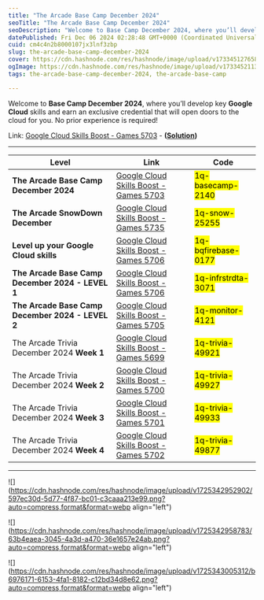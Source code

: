 ```yaml
---
title: "The Arcade Base Camp December 2024"
seoTitle: "The Arcade Base Camp December 2024"
seoDescription: "Welcome to Base Camp December 2024, where you’ll develop key Google Cloud skills and earn an exclusive credential that will open doors to the cloud for you."
datePublished: Fri Dec 06 2024 02:28:48 GMT+0000 (Coordinated Universal Time)
cuid: cm4c4n2b8000107jx3lnf3zbp
slug: the-arcade-base-camp-december-2024
cover: https://cdn.hashnode.com/res/hashnode/image/upload/v1733451276588/602e76cf-7afe-4633-8b8b-5286a7c8ac47.png
ogImage: https://cdn.hashnode.com/res/hashnode/image/upload/v1733452113900/1ca5a85b-a087-4177-b115-6a3fa269d59f.png
tags: the-arcade-base-camp-december-2024, the-arcade-base-camp

---
```


Welcome to **Base Camp December 2024**, where you’ll develop key **Google Cloud** skills and earn an exclusive credential that will open doors to the cloud for you. No prior experience is required!

Link: [Google Cloud Skills Boost - Games 5703](https://www.cloudskillsboost.google/games/5703/labs/36448) - **(**[**Solution**](https://eplus.dev/start-here-dont-skip-this-arcade-lab)**)**

---

| **Level** | **Link** | **Code** |
| --- | --- | --- |
| **The Arcade Base Camp December 2024** | [Google Cloud Skills Boost - Games 5703](https://www.cloudskillsboost.google/games/5703?utm_source=qwiklabs&utm_medium=lp&utm_campaign=basecamp-december-arcade24) | <mark>1q-basecamp-2140</mark> |
| **The Arcade SnowDown December** | [Google Cloud Skills Boost - Games 5735](https://www.cloudskillsboost.google/games/5735?utm_source=qwiklabs&utm_medium=lp&utm_campaign=snowdown-december-arcade24) | <mark>1q-snow-25255</mark> |
| **Level up your Google Cloud skills** | [Google Cloud Skills Boost - Games 5706](https://www.cloudskillsboost.google/games/5706?utm_source=qwiklabs&utm_medium=lp&utm_campaign=level3-december-arcade24) | <mark>1q-bqfirebase-0177</mark> |
| **The Arcade Base Camp December 2024 - LEVEL 1** | [Google Cloud Skills Boost - Games 5706](https://www.cloudskillsboost.google/games/5704?utm_source=qwiklabs&utm_medium=lp&utm_campaign=level1-december-arcade24) | <mark>1q-infrstrdta-3071</mark> |
| **The Arcade Base Camp December 2024 - LEVEL 2** | [Google Cloud Skills Boost - Games 5705](https://www.cloudskillsboost.google/games/5705?utm_source=qwiklabs&utm_medium=lp&utm_campaign=level2-december-arcade24) | <mark>1q-monitor-4121</mark> |
| The Arcade Trivia December 2024 **Week 1** | [Google Cloud Skills Boost - Games 5699](https://www.cloudskillsboost.google/games/5699) | <mark>1q-trivia-49921</mark> |
| The Arcade Trivia December 2024 **Week 2** | [Google Cloud Skills Boost - Games 5700](https://www.cloudskillsboost.google/games/5700) | <mark>1q-trivia-49927</mark> |
| The Arcade Trivia December 2024 **Week 3** | [Google Cloud Skills Boost - Games 5701](https://www.cloudskillsboost.google/games/5701?utm_source=qwiklabs&utm_medium=lp&utm_campaign=arcade24-december-trivia) | <mark>1q-trivia-49933</mark> |
| The Arcade Trivia December 2024 **Week 4** | [Google Cloud Skills Boost - Games 5702](https://www.cloudskillsboost.google/games/5702) | <mark>1q-trivia-49877</mark> |

---

![](https://cdn.hashnode.com/res/hashnode/image/upload/v1725342952902/597ec30d-5d77-4f87-bc01-c3caaa213e99.png?auto=compress,format&format=webp align="left")

![](https://cdn.hashnode.com/res/hashnode/image/upload/v1725342958783/63b4eaea-3045-4a3d-a470-36e1657e24ab.png?auto=compress,format&format=webp align="left")

![](https://cdn.hashnode.com/res/hashnode/image/upload/v1725343005312/b6976171-6153-4fa1-8182-c12bd34d8e62.png?auto=compress,format&format=webp align="left")